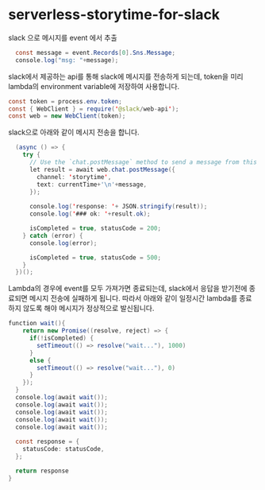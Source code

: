 # serverless-storytime-for-slack

slack 으로 메시지를 event 에서 추출

```java
  const message = event.Records[0].Sns.Message;
  console.log("msg: "+message);
```

slack에서 제공하는 api를 통해 slack에 메시지를 전송하게 되는데, token을 미리 lambda의 environment variable에 저장하여 사용합니다. 

```java
const token = process.env.token;
const { WebClient } = require('@slack/web-api');
const web = new WebClient(token);
```

slack으로 아래와 같이 메시지 전송을 합니다. 


```java  var isCompleted = false, statusCode = 200;
  (async () => {
    try {
      // Use the `chat.postMessage` method to send a message from this app
      let result = await web.chat.postMessage({
        channel: 'storytime',
        text: currentTime+'\n'+message,
      });
      
      console.log('response: '+ JSON.stringify(result));
      console.log('### ok: '+result.ok);

      isCompleted = true, statusCode = 200;
    } catch (error) {
      console.log(error);

      isCompleted = true, statusCode = 500;      
    }  
  })(); 
```

Lambda의 경우에 event를 모두 가져가면 종료되는데, slack에서 응답을 받기전에 종료되면 메시지 전송에 실패하게 됩니다. 따라서 아래와 같이 일정시간 lambda를 종료하지 않도록 해야 메시지가 정상적으로 발신됩니다. 

```java
function wait(){
    return new Promise((resolve, reject) => {
      if(!isCompleted) {
        setTimeout(() => resolve("wait..."), 1000)
      }
      else {
        setTimeout(() => resolve("wait..."), 0)
      }
    });
  }
  console.log(await wait());
  console.log(await wait());
  console.log(await wait()); 
  console.log(await wait());
  console.log(await wait());
  
  const response = {
    statusCode: statusCode,
  };

  return response
}
```
